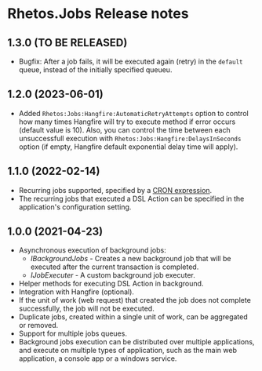 # Rhetos.Jobs Release notes

## 1.3.0 (TO BE RELEASED)

* Bugfix: After a job fails, it will be executed again (retry) in the `default` queue, instead of the initially specified queueu.

## 1.2.0 (2023-06-01)

* Added `Rhetos:Jobs:Hangfire:AutomaticRetryAttempts` option to control how many times Hangfire will try to execute method if error occurs (default value is 10). Also, you can control the time between each unsuccessfull execution with `Rhetos:Jobs:Hangfire:DelaysInSeconds` option (if empty, Hangfire default exponential delay time will apply). 

## 1.1.0 (2022-02-14)

* Recurring jobs supported, specified by a [CRON expression](https://en.wikipedia.org/wiki/Cron#CRON_expression).
* The recurring jobs that executed a DSL Action can be specified in the application's configuration setting.

## 1.0.0 (2021-04-23)

* Asynchronous execution of background jobs:
  * *IBackgroundJobs* - Creates a new background job that will be executed after the current transaction is completed.
  * *IJobExecuter* - A custom background job executer.
* Helper methods for executing DSL Action in background.
* Integration with Hangfire (optional).
* If the unit of work (web request) that created the job does not complete successfully, the job will not be executed.
* Duplicate jobs, created within a single unit of work, can be aggregated or removed.
* Support for multiple jobs queues.
* Background jobs execution can be distributed over multiple applications, and execute on multiple types of application, such as the main web application, a console app or a windows service.
